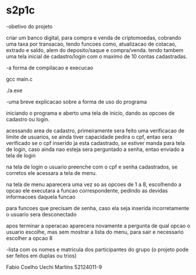 # s2p1c

-obetivo do projeto

criar um banco digital, para compra e venda de criptomoedas, cobrando uma taxa por transacao, tendo funcoes como, atualizacao de cotacao, extrado e saldo, alem do deposito/saque e compra/venda.
tendo tambem uma tela inicial de cadastro/login com o maximo de 10 contas cadastradas.

-a forma de compilacao e execucao

gcc main.c

./a.exe   


-uma breve explicacao sobre a forma de uso do programa

iniciando o programa e aberto uma tela de inicio, dando as opcoes de cadastro ou login.

acessando area de cadastro, primeiramente sera feito uma verificacao de limite de usuarios, se ainda tiver capacidade pedira o cpf, entao sera verificado se o cpf inserido ja esta cadastrado, se estiver manda para tela de login, caso ainda nao esteja sera perguntado a senha, entao enviado a tela de login

na tela de login o usuario preenche com o cpf e senha cadastrados, se corretos ele acessara a tela de menu.

na tela de menu aparecera uma vez so as opcoes de 1 a 8, escolhendo a opcao ele executara a funcao correspondente, pedindo as devidas informacoes daquela funcao

para funcoes que precisam de senha, caso ela seja inserida incorretamente o usuario sera desconectado

apos terminar a operacao aparecera novamente a pergunta de qual opcao o usuario escolhe, mas sem mostrar a lista do menu, para sair e necessario escolher a opcao 8

-lista com os nomes e matricula dos participantes do grupo (o projeto pode ser feitos em duplas ou trios)

Fabio Coelho Uechi Martins 52124011-9

